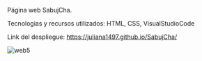 Página web SabujCha.

Tecnologias y recursos utilizados: HTML, CSS, VisualStudioCode

Link del despliegue: https://juliana1497.github.io/SabujCha/

![web5](https://user-images.githubusercontent.com/112361979/221287512-cb80492e-08da-4599-9c87-4ecce4d3999e.png)
